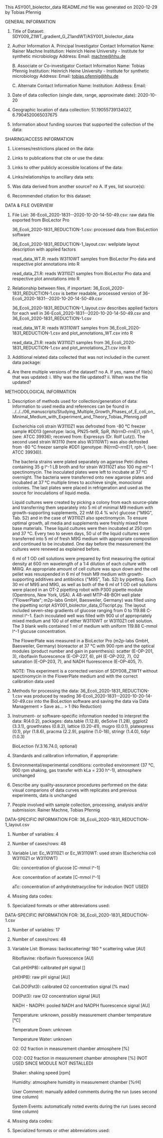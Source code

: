 This ASY001_biolector_data README.md file was generated on 2020-12-29 by Tobias Pfennig


GENERAL INFORMATION

1. Title of Dataset: SDY009_Z1WT_gradient_G_Z1andWT/ASY001_biolector_data

2. Author Information
	A. Principal Investigator Contact Information
		Name: Rainer Machne
		Institution: Heinrich Heine University - Institute for synthetic microbiology
		Address: 
		Email: machne@hhu.de

	B. Associate or Co-investigator Contact Information
		Name: Tobias Pfennig
		Institution: Heinrich Heine University - Institute for synthetic microbiology
		Address: 
		Email: tobias.pfennig@hhu.de

	C. Alternate Contact Information
		Name: 
		Institution: 
		Address: 
		Email: 

3. Date of data collection (single date, range, approximate date): 2020-10-20

4. Geographic location of data collection: 51.19055739134027, 6.7904520065037675

5. Information about funding sources that supported the collection of the data: 


SHARING/ACCESS INFORMATION

1. Licenses/restrictions placed on the data: 

2. Links to publications that cite or use the data: 

3. Links to other publicly accessible locations of the data: 

4. Links/relationships to ancillary data sets: 

5. Was data derived from another source? no
	A. If yes, list source(s): 

6. Recommended citation for this dataset: 


DATA & FILE OVERVIEW

1. File List: 
	36-Ecoli_2020-1831--2020-10-20-14-50-49.csv: raw data file exported from BioLector Pro

	36_Ecoli_2020-1831_REDUCTION-1.csv: processed data from BioLection software

	36_Ecoli_2020-1831_REDUCTION-1_layout.csv: wellplate layout description with applied factors
	
	read_data_WT.R: reads W3110WT samples from BioLector Pro data and respective plot annotations into R
	
	read_data_Z1.R: reads W3110Z1 samples from BioLector Pro data and respective plot annotations into R
	
2. Relationship between files, if important: 
	36_Ecoli_2020-1831_REDUCTION-1.csv is better readable, processed version of 36-Ecoli_2020-1831--2020-10-20-14-50-49.csv

	36_Ecoli_2020-1831_REDUCTION-1_layout.csv describes applied factors for each well in 36-Ecoli_2020-1831--2020-10-20-14-50-49.csv and 36_Ecoli_2020-1831_REDUCTION-1.csv
	
	read_data_WT.R: reads W3110WT samples from 36_Ecoli_2020-1831_REDUCTION-1.csv and plot_annotations_WT.csv into R
	
	read_data_Z1.R: reads W3110Z1 samples from 36_Ecoli_2020-1831_REDUCTION-1.csv and plot_annotations_Z1.csv into R

3. Additional related data collected that was not included in the current data package: 

4. Are there multiple versions of the dataset? no
	A. If yes, name of file(s) that was updated: 
		i. Why was the file updated? 
		ii. When was the file updated? 


METHODOLOGICAL INFORMATION

1. Description of methods used for collection/generation of data: 
	Information to used media and references can be found in ../../../06_manuscripts/Studying_Multiple_Growth_Phases_of_E_coli_on_Minimal_Medium_with_Experiment_and_Theory_Tobias_Pfennig.pdf

	Escherichia coli strain W3110Z1 was defrosted from -80 °C freezer sample #DD13 (genotype: laciq, PN25-tetR, SpR, IN(rrnD-rrnE)1, rph-1, (see: ATCC 39936); received from: Expressys (Dr. Rolf Lutz)). The second used strain W3110 (here also W3110WT) was also defrosted from -80 °C freezer sample #DD1 (genotype: IN(rrnD-rrnE)1, rph-1, (see: ATCC 39936)).
	
	The bacteria strains were plated separately on agarose Petri dishes containing 35 g l^-1 LB broth and for strain W3110Z1 also 100 mg ml^-1 spectinomycin. The inoculated plates were left to incubate at 37 °C overnight. The bacteria were transferred onto new agarose plates and incubated at 37 °C multiple times to acchieve single, monoclonal colonies. The last plates were placed in refrigeration and used as the source for inoculations of liquid media.
	
	Liquid cultures were created by picking a colony from each source-plate and transferring them separately into 5 ml of minimal M9 medium with growth-supporting supplements, 22 mM (0.4 % w/v) glucose ("M9G", Tab. S2) and in the case of W3110Z1 also spectinomycin. To ensure optimal growth, all media and supplements were freshly mixed from base materials. These liquid cultures were then incubated at 250 rpm and 37 °C. Every two to seven days, 50 ul of the liquid cultures were transferred into 5 ml of fresh M9G medium with appropriate composition and continued to be incubated. One day before the measurement the cultures were renewed as explained before.
	
	6 ml of 1 OD cell solutions were prepared by first measuring the optical density at 600 nm wavelength of a 1:4 dilution of each culture with MilliQ. An appropriate amount of cell culture was spun down and the cell pellet was resuspended in 6 ml of fresh M9 medium with growth-supporting additives and antibiotics ("M9S", Tab. S2) by pipetting. Each 30 ml of M9S and M9G, as well as both of the 6 ml of 1 OD cell solutions were placed in an OT-2 pipetting robot with P300 pipette module (Opentrons, New York, USA). A 48-well MTP-48-BOH well plate ("FlowerPlate"; m2p-labs GmbH, Baesweiler, Germany) was filled using the pipetting script ASY001_biolector_data_OTscript.py. The layout included seven-step gradients of glucose ranging from 0 to 119.88 C-mmol l^-1. Each incoulated well was filled with 900 ul of appropriately mixed medium and 100 ul of either W3110WT or W3110Z1 cell solution. The 3 blank wells contained 1 ml of medium with uniform 119.88 C-mmol l^-1 glucuse concentration.
	
	The FlowerPlate was measured in a BioLector Pro (m2p-labs GmbH, Baesweiler, Germany) bioreactor at 37 °C with 900 rpm and the optical modules (product number and gain in parenthesis): scatter (E-OP-201, 3), riboflavin fluorescence (E-OP-227, 6), pH (E-OP-202, 7), O2 saturation (E-OP-203, 7), and NADH fluorescence (E-OP-405, 7).
	
	NOTE: This experiment is a corrected version of SDY008_Z1WTf without spectinomycin in the FlowerPlate medium and with the correct calibration data used
	
2. Methods for processing the data: 
	36_Ecoli_2020-1831_REDUCTION-1.csv was produced by reading 36-Ecoli_2020-1831--2020-10-20-14-50-49.csv into the BioLection software and saving the data via Data Management > Save as... > 1 (No Reduction)

3. Instrument- or software-specific information needed to interpret the data: 
	R(4.0.2), packages: data.table (1.12.8), deSolve (1.28), ggplot2 (3.3.1), growthrates (0.8.2), lattice (0.20-41), mugro (0.0.1), platexpress (0.1), plyr (1.8.6), pracma (2.2.9), pspline (1.0-18),  stringr (1.4.0), tidyr (1.0.3)
	
	BioLection (V.3.16.74.0, optional)

4. Standards and calibration information, if appropriate: 

5. Environmental/experimental conditions: controlled environment (37 °C, 900 rpm shaking, gas transfer with kLa = 230 h^-1), atmosphere unchanged

6. Describe any quality-assurance procedures performed on the data: visual comparions of data curves with replicates and previous experiments, data is unchanged

7. People involved with sample collection, processing, analysis and/or submission: Rainer Machne, Tobias Pfennig


DATA-SPECIFIC INFORMATION FOR: 36_Ecoli_2020-1831_REDUCTION-1_layout.csv

1. Number of variables: 4

2. Number of cases/rows: 48

3. Variable List: 
	Ec_W3110Z1 or Ec_W3110WT: used strain (Escherichia coli W3110Z1 or W3110WT)
	
	Glc: concentration of glucose [C-mmol l^-1]
	
	Ace: concentration of acetate [C-mmol l^-1]
	
	aTc: concentration of anhydrotetracycline for indcution (NOT USED)

4. Missing data codes:

5. Specialized formats or other abbreviations used:


DATA-SPECIFIC INFORMATION FOR: 36_Ecoli_2020-1831_REDUCTION-1.csv

1. Number of variables: 17

2. Number of cases/rows: 48

3. Variable List: 
	Biomass: backscattering/ 180 ° scattering value [AU]
	
	Riboflavine: riboflavin fluorescence [AU]
	
	Cali.pH(HP8): calibrated pH signal []
	
	pH(HP8): raw pH signal [AU]
	
	Cali.DO(Pst3): calibrated O2 concentration signal [% max]
	
	DO(Pst3): raw O2 concentration signal [AU]
	
	NADH - NADPH: pooled NADH and NADPH fluorescence signal [AU]
	
	Temperature: unknown, possibly measurement chamber temperature [°C]
	
	Temperature Down: unknown
	
	Temperature Water: unknown
	
	O2: O2 fraction in measurement chamber atmosphere [%]
	
	CO2: CO2 fraction in measurement chamber atmosphere [%] (NOT USED SINCE MODULE NOT INSTALLED)
	
	Shaker: shaking speed [rpm]
	
	Humidity: atmosphere humidity in measurement chamber [%rH]
	
	User Comment: manually added comments during the run (uses second time column)
	
	System Events: automatically noted events during the run (uses second time column)

4. Missing data codes:

5. Specialized formats or other abbreviations used: 